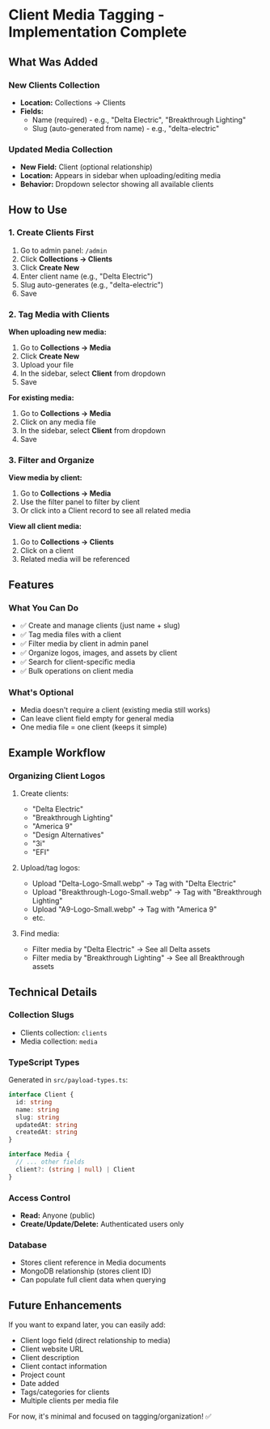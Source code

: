 # Client Media Tagging - Implementation Complete

## What Was Added

### New Clients Collection
- **Location:** Collections → Clients
- **Fields:**
  - Name (required) - e.g., "Delta Electric", "Breakthrough Lighting"
  - Slug (auto-generated from name) - e.g., "delta-electric"

### Updated Media Collection
- **New Field:** Client (optional relationship)
- **Location:** Appears in sidebar when uploading/editing media
- **Behavior:** Dropdown selector showing all available clients

## How to Use

### 1. Create Clients First
1. Go to admin panel: `/admin`
2. Click **Collections → Clients**
3. Click **Create New**
4. Enter client name (e.g., "Delta Electric")
5. Slug auto-generates (e.g., "delta-electric")
6. Save

### 2. Tag Media with Clients
**When uploading new media:**
1. Go to **Collections → Media**
2. Click **Create New**
3. Upload your file
4. In the sidebar, select **Client** from dropdown
5. Save

**For existing media:**
1. Go to **Collections → Media**
2. Click on any media file
3. In the sidebar, select **Client** from dropdown
4. Save

### 3. Filter and Organize
**View media by client:**
1. Go to **Collections → Media**
2. Use the filter panel to filter by client
3. Or click into a Client record to see all related media

**View all client media:**
1. Go to **Collections → Clients**
2. Click on a client
3. Related media will be referenced

## Features

### What You Can Do
- ✅ Create and manage clients (just name + slug)
- ✅ Tag media files with a client
- ✅ Filter media by client in admin panel
- ✅ Organize logos, images, and assets by client
- ✅ Search for client-specific media
- ✅ Bulk operations on client media

### What's Optional
- Media doesn't require a client (existing media still works)
- Can leave client field empty for general media
- One media file = one client (keeps it simple)

## Example Workflow

### Organizing Client Logos
1. Create clients:
   - "Delta Electric"
   - "Breakthrough Lighting"
   - "America 9"
   - "Design Alternatives"
   - "3i"
   - "EFI"

2. Upload/tag logos:
   - Upload "Delta-Logo-Small.webp" → Tag with "Delta Electric"
   - Upload "Breakthrough-Logo-Small.webp" → Tag with "Breakthrough Lighting"
   - Upload "A9-Logo-Small.webp" → Tag with "America 9"
   - etc.

3. Find media:
   - Filter media by "Delta Electric" → See all Delta assets
   - Filter media by "Breakthrough Lighting" → See all Breakthrough assets

## Technical Details

### Collection Slugs
- Clients collection: `clients`
- Media collection: `media`

### TypeScript Types
Generated in `src/payload-types.ts`:
```typescript
interface Client {
  id: string
  name: string
  slug: string
  updatedAt: string
  createdAt: string
}

interface Media {
  // ... other fields
  client?: (string | null) | Client
}
```

### Access Control
- **Read:** Anyone (public)
- **Create/Update/Delete:** Authenticated users only

### Database
- Stores client reference in Media documents
- MongoDB relationship (stores client ID)
- Can populate full client data when querying

## Future Enhancements

If you want to expand later, you can easily add:
- Client logo field (direct relationship to media)
- Client website URL
- Client description
- Client contact information
- Project count
- Date added
- Tags/categories for clients
- Multiple clients per media file

For now, it's minimal and focused on tagging/organization! ✅

